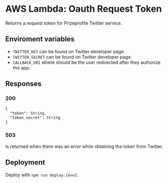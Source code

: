 # AWS Lambda: Oauth Request Token

Returns a request token for Prizeprofile Twitter service.

## Enviroment variables

* `TWITTER_KEY` can be found on Twitter developer page.
* `TWITTER_SECRET` can be found on Twitter developer page.
* `CALLBACK_URI` where should be the user redirected after they authorize the app.

## Responses

### 200
```
{
  "token": String,
  "token_secret": String
}
```

### 503
Is returned when there was an error while obtaining the token from Twitter.

## Deployment
Deploy with `npm run deploy:{env}`.
